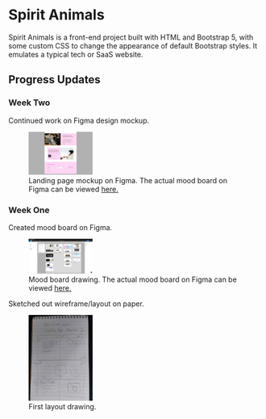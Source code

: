 # Spirit Animals

Spirit Animals is a front-end project built with HTML and Bootstrap 5, with some custom CSS to change the appearance of default Bootstrap styles. It emulates a typical tech or SaaS website.

## Progress Updates

### Week Two

Continued work on Figma design mockup.

<figure>
    <img src='https://github.com/dylanhamada/spiritanimals/blob/main/assets/images/design/landing-3.jpg' width='30%' height='30%' alt='Mood board' />
    <figcaption>Landing page mockup on Figma. The actual mood board on Figma can be viewed <a href='https://www.figma.com/file/iSq3bR9djOohTMxuCyd71Y/Spirit-Animals?node-id=9%3A6'>here.</a></figcaption>
</figure>

### Week One

Created mood board on Figma.

<figure>
    <img src='https://github.com/dylanhamada/spiritanimals/blob/main/assets/images/design/mood-board-1.jpg' width='30%' height='30%' alt='Mood board' />
    <figcaption>Mood board drawing. The actual mood board on Figma can be viewed <a href='https://www.figma.com/file/iSq3bR9djOohTMxuCyd71Y/Spirit-Animals?node-id=9%3A6'>here.</a></figcaption>
</figure>

Sketched out wireframe/layout on paper.

<figure>
    <img src='https://github.com/dylanhamada/spiritanimals/blob/main/assets/images/design/layout-1.jpg' width='30%' height='30%' alt='Layout drawing 1' />
    <figcaption>First layout drawing.
</figure>